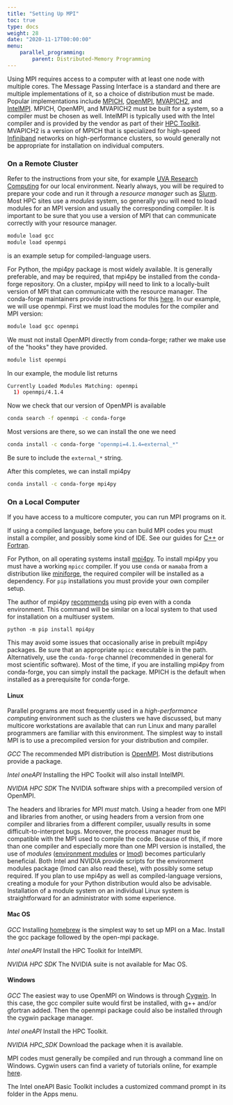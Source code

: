 ```yaml
---
title: "Setting Up MPI"
toc: true
type: docs
weight: 28
date: "2020-11-17T00:00:00"
menu:
    parallel_programming:
        parent: Distributed-Memory Programming
---
```


Using MPI requires access to a computer with at least one node with multiple cores.  The Message Passing Interface is a standard and there are multiple implementations of it, so a choice of distribution must be made.  Popular implementations include [MPICH](https://www.mpich.org/), [OpenMPI](https://www.open-mpi.org/), [MVAPICH2](https://mvapich.cse.ohio-state.edu/), and [IntelMPI](https://www.intel.com/content/www/us/en/developer/tools/oneapi/mpi-library.html#gs.gdkhva).  MPICH, OpenMPI, and MVAPICH2 must be built for a system, so a compiler must be chosen as well.  IntelMPI is typically used with the Intel compiler and is provided by the vendor as part of their [HPC Toolkit](https://www.intel.com/content/www/us/en/developer/tools/oneapi/hpc-toolkit.html#gs.gdkm8y).  MVAPICH2 is a version of MPICH that is specialized for high-speed [Infiniband](https://en.wikipedia.org/wiki/InfiniBand) networks on high-performance clusters, so would generally not be appropriate for installation on individual computers.

### On a Remote Cluster

Refer to the instructions from your site, for example [UVA Research Computing](https://www.rc.virginia.edu/userinfo/howtos/rivanna/mpi-howto/) for our local environment.  Nearly always, you will be required to prepare your code and run it through a _resource manager_ such as [Slurm](https://www.rc.virginia.edu/userinfo/rivanna/slurm/).  Most HPC sites use a _modules_ system, so generally you will need to load modules for an MPI version and usually the corresponding compiler.  It is important to be sure that you use a version of MPI that can communicate correctly with your resource manager.
```bash
module load gcc
module load openmpi
```
is an example setup for compiled-language users. 

For Python, the mpi4py package is most widely available. It is generally preferable, and may be required, that mpi4py be installed from the conda-forge repository.  On a cluster, mpi4py will need to link to a locally-built version of MPI that can communicate with the resource manager.  The conda-forge maintainers provide instructions for this [here](https://conda-forge.org/docs/user/tipsandtricks/#using-external-message-passing-interface-mpi-libraries). In our example, we will use openmpi.  First we must load the modules for the compiler and MPI version:

```bash
module load gcc openmpi
```
We must not install OpenMPI directly from conda-forge; rather we make use of the "hooks" they have provided.  
```bash
module list openmpi
```
In our example, the module list returns
```bash
Currently Loaded Modules Matching: openmpi
  1) openmpi/4.1.4
```
Now we check that our version of OpenMPI is available
```bash
conda search -f openmpi -c conda-forge
```
Most versions are there, so we can install the one we need
```bash
conda install -c conda-forge "openmpi=4.1.4=external_*"
```
Be sure to include the `external_*` string.  

After this completes, we can install mpi4py
```bash
conda install -c conda-forge mpi4py
```

### On a Local Computer

If you have access to a multicore computer, you can run MPI programs on it.

If using a compiled language, before you can build MPI codes you must install a compiler, and possibly some kind of IDE.  See our guides for [C++](/courses/cpp_introduction/setting_up) or [Fortran](/courses/fortran_introduction/setting_up).

For Python, on all operating systems install [mpi4py](https://mpi4py.readthedocs.io/en/stable/index.html). To install mpi4py you must have a working `mpicc` compiler.  If you use `conda` or `mamaba` from a distribution like [miniforge](https://github.com/conda-forge/miniforge), the required compiler will be installed as a dependency.  For `pip` installations you must provide your own compiler setup. 

The author of mpi4py [recommends](https://mpi4py.readthedocs.io/en/stable/install.html) using pip even with a conda environment. This command will be similar on a local system to that used for installation on a multiuser system. 
```no-highlight
python -m pip install mpi4py
```
This may avoid some issues that occasionally arise in prebuilt mpi4py packages. Be sure that an appropriate `mpicc` executable is in the path.  Alternatively, use the `conda-forge` channel (recommended in general for most scientific software).  Most of the time, if you are installing mpi4py from conda-forge, you can simply install the package.  MPICH is the default when installed as a prerequisite for conda-forge.

#### Linux

Parallel programs are most frequently used in a _high-performance computing_ environment such as the clusters we have discussed, but many multicore workstations are available that can run Linux and many parallel programmers are familiar with this environment.  The simplest way to install MPI is to use a precompiled version for your distribution and compiler.  

_GCC_
The recommended MPI distribution is [OpenMPI](https://www.open-mpi.org//). Most distributions provide a package.

_Intel oneAPI_
Installing the HPC Toolkit will also install IntelMPI.

_NVIDIA HPC SDK_
The NVIDIA software ships with a precompiled version of OpenMPI.

The headers and libraries for MPI _must_ match.  Using a header from one MPI and libraries from another, or using headers from a version from one compiler and libraries from a different compiler, usually results in some difficult-to-interpret bugs.  Moreover, the process manager must be compatible with the MPI used to compile the code.  Because of this, if more than one compiler and especially more than one MPI version is installed, the use of _modules_ ([environment modules](http://modules.sourceforge.net/) or [lmod](https://lmod.readthedocs.io/en/latest/)) becomes particularly beneficial.  Both Intel and NVIDIA provide scripts for the environment modules package (lmod can also read these), with possibly some setup required.  If you plan to use mpi4py as well as compiled-language versions, creating a module for your Python distribution would also be advisable. Installation of a module system on an individual Linux system is straightforward for an administrator with some experience.

#### Mac OS

_GCC_
Installing [homebrew](https://brew.sh) is the simplest way to set up MPI on a Mac.  Install the gcc package followed by the open-mpi package.

_Intel oneAPI_
Install the HPC Toolkit for IntelMPI.

_NVIDIA HPC SDK_
The NVIDIA suite is not available for Mac OS.

#### Windows

_GCC_
The easiest way to use OpenMPI on Windows is through [Cygwin](https://www.cygwin.com/).  In this case, the gcc compiler suite would first be installed, with g++ and/or gfortran added.  Then the openmpi package could also be installed through the cygwin package manager.

_Intel oneAPI_
Install the HPC Toolkit. 

_NVIDIA HPC_SDK_
Download the package when it is available.

MPI codes must generally be compiled and run through a command line on Windows.  Cygwin users can find a variety of tutorials online, for example [here](https://www.youtube.com/watch?v=ENH70zSaztM). 

The Intel oneAPI Basic Toolkit includes a customized command prompt in its folder in the Apps menu.
